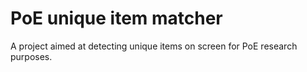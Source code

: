 # PoE unique item matcher

A project aimed at detecting unique items on screen for PoE research purposes.
